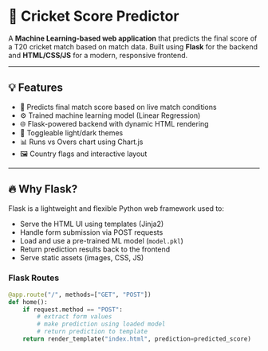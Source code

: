 # 🏏 Cricket Score Predictor

A **Machine Learning-based web application** that predicts the final score of a T20 cricket match based on match data. Built using **Flask** for the backend and **HTML/CSS/JS** for a modern, responsive frontend.

---

## 💡 Features

- 🧠 Predicts final match score based on live match conditions
- ⚙️ Trained machine learning model (Linear Regression)
- 🌐 Flask-powered backend with dynamic HTML rendering
- 🎨 Toggleable light/dark themes
- 📊 Runs vs Overs chart using Chart.js
- 🖼️ Country flags and interactive layout

---

## 🔥 Why Flask?

Flask is a lightweight and flexible Python web framework used to:

- Serve the HTML UI using templates (Jinja2)
- Handle form submission via POST requests
- Load and use a pre-trained ML model (`model.pkl`)
- Return prediction results back to the frontend
- Serve static assets (images, CSS, JS)

### Flask Routes

```python
@app.route("/", methods=["GET", "POST"])
def home():
    if request.method == "POST":
        # extract form values
        # make prediction using loaded model
        # return prediction to template
    return render_template("index.html", prediction=predicted_score)
